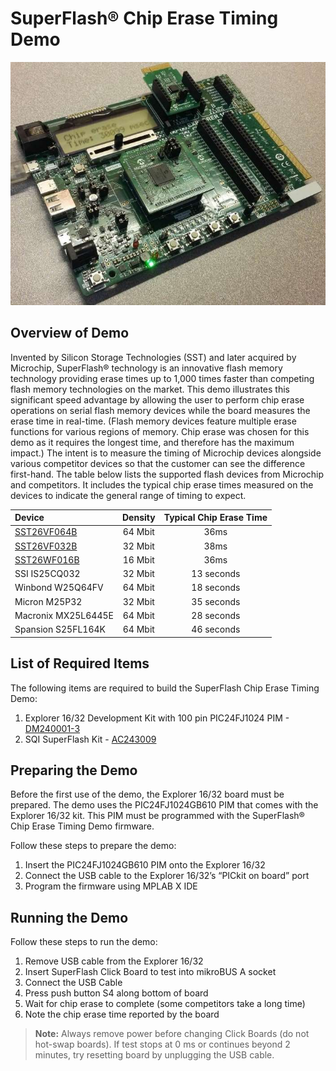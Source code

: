 # SuperFlash® Chip Erase Timing Demo

![Hardware Photo](https://github.com/MicrochipTech/SuperFlash-ExplorerDemo/blob/05bcd506098254609ccc1250bb4667c536a98dee/docs/media/photo.jpg)

## Overview of Demo

Invented by Silicon Storage Technologies (SST) and later acquired by Microchip, SuperFlash® technology is an innovative flash memory technology providing erase times up to 1,000 times faster than competing flash memory technologies on the market. This demo illustrates this significant speed advantage by allowing the user to perform chip erase operations on serial flash memory devices while the board measures the erase time in real-time. (Flash memory devices feature multiple erase functions for various regions of memory. Chip erase was chosen for this demo as it requires the longest time, and therefore has the maximum impact.) The intent is to measure the timing of Microchip devices alongside various competitor devices so that the customer can see the difference first-hand. The table below lists the supported flash devices from Microchip and competitors. It includes the typical chip erase times measured on the devices to indicate the general range of timing to expect.

| Device | Density | Typical Chip Erase Time |
| :---- | :---: | :---: |
| [SST26VF064B](https://www.microchip.com/en-us/product/SST26VF064B) | 64 Mbit | 36ms |
| [SST26VF032B](https://www.microchip.com/en-us/product/SST26VF032B) | 32 Mbit | 38ms |
| [SST26WF016B](https://www.microchip.com/en-us/product/SST26WF016B) | 16 Mbit | 36ms |
| SSI IS25CQ032 | 32 Mbit | 13 seconds |
| Winbond W25Q64FV | 64 Mbit | 18 seconds | 
| Micron M25P32 | 32 Mbit | 35 seconds |
| Macronix MX25L6445E | 64 Mbit | 28 seconds| 
| Spansion S25FL164K | 64 Mbit | 46 seconds |

## List of Required Items

The following items are required to build the SuperFlash Chip Erase Timing Demo: 
1. Explorer 16/32 Development Kit with 100 pin PIC24FJ1024 PIM - [DM240001-3](https://www.microchip.com/en-us/development-tool/DM240001-3)
2. SQI SuperFlash Kit - [AC243009](https://www.microchip.com/en-us/development-tool/AC243009)

## Preparing the Demo 

Before the first use of the demo, the Explorer 16/32 board must be prepared. The demo uses the PIC24FJ1024GB610 PIM that comes with the Explorer 16/32 kit. This PIM must be programmed with the SuperFlash® Chip Erase Timing Demo firmware. 

Follow these steps to prepare the demo: 

1. Insert the PIC24FJ1024GB610 PIM onto the Explorer 16/32 
2. Connect the USB cable to the Explorer 16/32’s “PICkit on board” port 
3. Program the firmware using MPLAB X IDE 

## Running the Demo 

Follow these steps to run the demo: 

1. Remove USB cable from the Explorer 16/32 
2. Insert SuperFlash Click Board to test into mikroBUS A socket 
3. Connect the USB Cable 
4. Press push button S4 along bottom of board 
5. Wait for chip erase to complete (some competitors take a long time) 
6. Note the chip erase time reported by the board

> **Note:** Always remove power before changing Click Boards (do not hot-swap boards). If test stops at 0 ms or continues beyond 2 minutes, try resetting board by unplugging the USB cable.

